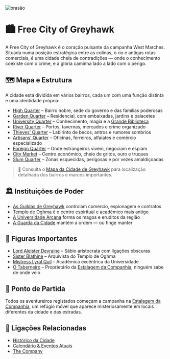 ![brasão](https://greyhawkonline.com/greyhawkwiki/images/c/c1/Greyhawk_114x135.png)
# 🏙️ Free City of Greyhawk

A Free City of Greyhawk é o coração pulsante da campanha West Marches. Situada numa posição estratégica entre as colinas, o rio e antigas rotas comerciais, é uma cidade cheia de contradições — onde o conhecimento coexiste com o crime, e a glória caminha lado a lado com o perigo.

## 🗺️ Mapa e Estrutura

A cidade está dividida em vários bairros, cada um com uma função distinta e uma identidade própria:

- [High Quarter](high_quarter.md) – Bairro nobre, sede do governo e das famílias poderosas
- [Garden Quarter](garden_quarter.md) – Residencial, com embaixadas, jardins e palacetes
- [University Quarter](university_quarter.md) – Conhecimento, magia e a [Grande Biblioteca](.md)
- [River Quarter](river_quarter.md) – Portos, tavernas, mercados e crime organizado
- [Thieves’ Quarter](thieves_quarter.md) – Labirinto de becos, antros e rumores sombrios
- [Artisans’ Quarter](artisans_quarter.md) – Oficinas, ferreiros, alfaiates e comércio especializado
- [Foreign Quarter](foreign_quarter.md) – Onde estrangeiros vivem, negociam e espiam
- [City Market](city_market.md) – Centro económico, cheio de gritos, ouro e truques
- [Slum Quarter](slum_quarter.md) – Zonas esquecidas, perigosas e por vezes amaldiçoadas

> 📌 Consulta o [Mapa da Cidade de Greyhawk](.md) para localização detalhada dos bairros e marcos importantes.

## 🏛️ Instituições de Poder

- [As Guildas de Greyhawk](guildas_de_greyhawk.md) controlam comércio, espionagem e contratos
- [Templo de Oghma](templo_de_oghma.md) é o centro espiritual e académico mais antigo
- [A Universidade Arcana](universidade_arcana.md) forma os magos e eruditos da região
- [A Guarda da Cidade](guarda_da_Cidade.md) mantém a ordem — ou finge manter

## 👥 Figuras Importantes

- [Lord Aleister Devraine](lord_aleister_devraine.md) – Sábio aristocrata com ligações obscuras
- [Sister Blathine](universidade_arcana.md) – Arquivista do Templo de Oghma
- [Mistress Lyral Quil](mistress_lyra_quil.md) – Académica excêntrica da Universidade
- [O Taberneiro](taberneiro.md) – Proprietário da [Estalagem da Companhia](estalagem_da_companhia.md), ninguém sabe de onde veio

## 🧭 Ponto de Partida

Todos os aventureiros registados começam a campanha na [Estalagem da Companhia](estalagem_da_companhia.md), um refúgio móvel que aparece misteriosamente em locais diferentes da cidade e das estradas.

## 📎 Ligações Relacionadas

- [Histórico da Cidade](history_free_city_of_greyhawk.md)
- [Calendário & Eventos Atuais](calendario.md)
- [The Company](estalagem_da_companhia.md)

